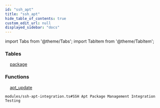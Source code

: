 ```yaml
---
id: "ssh_apt"
title: "ssh_apt"
hide_table_of_contents: true
custom_edit_url: null
displayed_sidebar: "docs"
---
```


import Tabs from '@theme/Tabs';
import TabItem from '@theme/TabItem';

<Tabs queryString="view">
  <TabItem value="components" label="Components" default>

### Tables

    [package](../../ssh/tables/ssh_apt_entity.Package)

### Functions
    [apt_update](../../ssh/tables/ssh_apt_rpcs.AptUpdate)

</TabItem>
  <TabItem value="code-examples" label="Code examples">

```testdoc
modules/ssh-apt-integration.ts#SSH Apt Package Management Integration Testing
```

</TabItem>
</Tabs>
